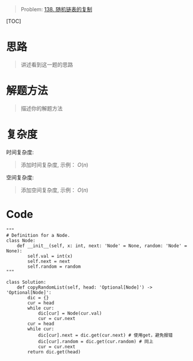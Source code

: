 
> Problem: [138. 随机链表的复制](https://leetcode.cn/problems/copy-list-with-random-pointer/description/)

[TOC]

# 思路

> 讲述看到这一题的思路

# 解题方法

> 描述你的解题方法

# 复杂度

时间复杂度:
> 添加时间复杂度, 示例： $O(n)$

空间复杂度:
> 添加空间复杂度, 示例： $O(n)$



# Code
```Python3 []
"""
# Definition for a Node.
class Node:
    def __init__(self, x: int, next: 'Node' = None, random: 'Node' = None):
        self.val = int(x)
        self.next = next
        self.random = random
"""

class Solution:
    def copyRandomList(self, head: 'Optional[Node]') -> 'Optional[Node]':
        dic = {}
        cur = head
        while cur:
            dic[cur] = Node(cur.val)
            cur = cur.next
        cur = head
        while cur:
            dic[cur].next = dic.get(cur.next) # 使用get，避免报错
            dic[cur].random = dic.get(cur.random) # 同上
            cur = cur.next
        return dic.get(head)
```
  
